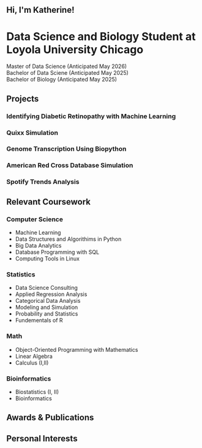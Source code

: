 ## Hi, I'm Katherine! 
# Data Science and Biology Student at Loyola University Chicago

Master of Data Science (Anticipated May 2026) <br/>
Bachelor of Data Sciene (Anticipated May 2025) <br/>
Bachelor of Biology (Anticipated May 2025) <br/>

## Projects
### Identifying Diabetic Retinopathy with Machine Learning
### Quixx Simulation
### Genome Transcription Using Biopython
### American Red Cross Database Simulation
### Spotify Trends Analysis

## Relevant Coursework

### Computer Science
* Machine Learning <br/>
* Data Structures and Algorithims in Python <br/>
* Big Data Analytics <br/>
* Database Programming with SQL <br/>
* Computing Tools in Linux <br/>

### Statistics 
* Data Science Consulting <br/>
* Applied Regression Analysis <br/>
* Categorical Data Analysis <br/>
* Modeling and Simulation <br/>
* Probability and Statistics <br/>
* Fundementals of R <br/>

### Math
* Object-Oriented Programming with Mathematics <br/>
* Linear Algebra <br/>
* Calculus (I,II) <br/>

### Bioinformatics
* Biostatistics (I, II) <br/>
* Bioinformatics <br/>

## Awards & Publications

## Personal Interests
  













<!--
**kcurro1/kcurro1** is a ✨ _special_ ✨ repository because its `README.md` (this file) appears on your GitHub profile.

Here are some ideas to get you started:

- 🔭 I’m currently working on ...
- 🌱 I’m currently learning ...
- 👯 I’m looking to collaborate on ...
- 🤔 I’m looking for help with ...
- 💬 Ask me about ...
- 📫 How to reach me: ...
- 😄 Pronouns: ...
- ⚡ Fun fact: ...
-->
